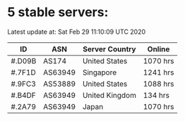 # 5 stable servers:

Latest update at: Sat Feb 29 11:10:09 UTC 2020

| ID | ASN | Server Country | Online |
| -- | --- | -------------- | ------ |
| #.D09B | AS174 | United States | 1070 hrs |
| #.7F1D | AS63949 | Singapore | 1241 hrs |
| #.9FC3 | AS53889 | United States | 1088 hrs |
| #.B4DF | AS63949 | United Kingdom | 134 hrs |
| #.2A79 | AS63949 | Japan | 1070 hrs |

